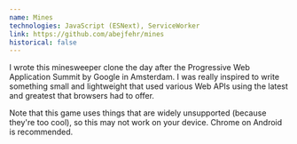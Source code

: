 ```yaml
---
name: Mines
technologies: JavaScript (ESNext), ServiceWorker
link: https://github.com/abejfehr/mines
historical: false
---
```


I wrote this minesweeper clone the day after the Progressive Web Application Summit by Google in Amsterdam. I was really inspired to write something small and lightweight that used various Web APIs using the latest and greatest that browsers had to offer.

Note that this game uses things that are widely unsupported (because they're too cool), so this may not work on your device. Chrome on Android is recommended.
